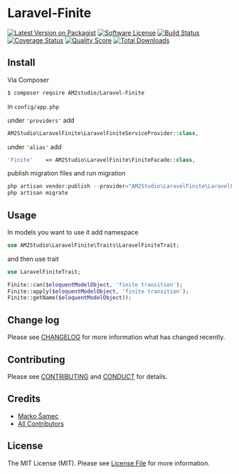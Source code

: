 # Laravel-Finite

[![Latest Version on Packagist][ico-version]][link-packagist]
[![Software License][ico-license]](LICENSE.md)
[![Build Status][ico-travis]][link-travis]
[![Coverage Status][ico-scrutinizer]][link-scrutinizer]
[![Quality Score][ico-code-quality]][link-code-quality]
[![Total Downloads][ico-downloads]][link-downloads]


## Install

Via Composer

``` bash
$ composer require AM2studio/Laravel-Finite
```

in ```config/app.php``` 

under ```'providers'``` add

```php
AM2Studio\LaravelFinite\LaravelFiniteServiceProvider::class,
```

under ```'alias'``` add
```php
'Finite'    => AM2Studio\LaravelFinite\FiniteFacade::class,
```

publish migration files and run migration

```php
php artisan vendor:publish --provider="AM2Studio\LaravelFinite\LaravelFiniteServiceProvider" --tag="migrations"
php artisan migrate
```

## Usage

In models you want to use it add namespace
```php
use AM2Studio\LaravelFinite\Traits\LaravelFiniteTrait;
```

and then use trait

```php
use LaravelFiniteTrait;
```

``` php
Finite::can($eloquentModelObject, 'finite transition');
Finite::apply($eloquentModelObject, 'finite transition');
Finite::getName($eloquentModelObject));
```

## Change log

Please see [CHANGELOG](CHANGELOG.md) for more information what has changed recently.

## Contributing

Please see [CONTRIBUTING](CONTRIBUTING.md) and [CONDUCT](CONDUCT.md) for details.

## Credits

- [Marko Šamec][link-author]
- [All Contributors][link-contributors]

## License

The MIT License (MIT). Please see [License File](LICENSE.md) for more information.

[ico-version]: https://img.shields.io/packagist/v/am2studio/laravel-finite.svg?style=flat-square
[ico-license]: https://img.shields.io/badge/license-MIT-brightgreen.svg?style=flat-square
[ico-travis]: https://img.shields.io/travis/AM2Studio/Laravel-Finite/master.svg?style=flat-square
[ico-scrutinizer]: https://img.shields.io/scrutinizer/coverage/g/AM2Studio/Laravel-Finite.svg?style=flat-square
[ico-code-quality]: https://img.shields.io/scrutinizer/g/AM2Studio/Laravel-Finite.svg?style=flat-square
[ico-downloads]: https://img.shields.io/packagist/dt/am2studio/laravel-finite.svg?style=flat-square

[link-packagist]: https://packagist.org/packages/am2Studio/laravel-finite
[link-travis]: https://travis-ci.org/AM2Studio/Laravel-Finite
[link-scrutinizer]: https://scrutinizer-ci.com/g/AM2Studio/Laravel-Finite/code-structure
[link-code-quality]: https://scrutinizer-ci.com/g/AM2Studio/Laravel-Finite
[link-downloads]: https://packagist.org/packages/am2studio/laravel-finite
[link-author]: https://github.com/msamec
[link-contributors]: ../../contributors
